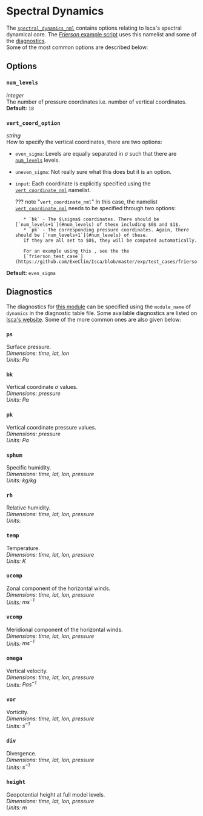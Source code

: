 # Spectral Dynamics
The [`spectral_dynamics_nml`](https://github.com/ExeClim/Isca/blob/master/src/atmos_spectral/model/spectral_dynamics.F90) 
contains options relating to Isca's spectral dynamical core. 
The [*Frierson* example script](https://github.com/ExeClim/Isca/blob/master/exp/test_cases/frierson/frierson_test_case.py)
uses this namelist and some of the [diagnostics](#diagnostics).</br>
Some of the most common options are described below:

## Options
### `num_levels`
*integer*</br>
The number of pressure coordinates i.e. number of vertical coordinates. </br>
**Default:** `18`

### `vert_coord_option`
*string*</br>
How to specify the vertical coordinates, there are two options: </br>

* `even_sigma`: Levels are equally separated in $\sigma$ such that there are [`num_levels`](#num_levels) levels. </br>
* `uneven_sigma`: Not really sure what this does but it is an option.
* `input`: Each coordinate is explicitly specified using the 
[`vert_coordinate_nml`](https://github.com/ExeClim/Isca/blob/master/src/atmos_spectral/init/vert_coordinate.F90) 
namelist. </br>

    ??? note "`vert_coordinate_nml`"
         In this case, the namelist 
         [`vert_coordinate_nml`](https://github.com/ExeClim/Isca/blob/master/src/atmos_spectral/init/vert_coordinate.F90)
         needs to be specified through two options:

         * `bk` - The $\sigma$ coordinates. There should be [`num_levels+1`](#num_levels) of these including $0$ and $1$.
         * `pk` - The corresponding pressure coordinates. Again, there should be [`num_levels+1`](#num_levels) of these.
         If they are all set to $0$, they will be computed automatically.
        
         For an example using this , see the the 
         [`frierson_test_case`](https://github.com/ExeClim/Isca/blob/master/exp/test_cases/frierson/frierson_test_case.py).


**Default:** `even_sigma`

## Diagnostics
The diagnostics for 
[this module](https://github.com/ExeClim/Isca/blob/master/src/atmos_spectral/model/spectral_dynamics.F90) 
can be specified using the `module_name` of `dynamics` in the 
diagnostic table file. Some available diagnostics are listed  on 
[Isca's website](https://execlim.github.io/Isca/modules/diag_manager_mod.html#output-fields). Some 
of the more common ones are also given below:

### `ps`
Surface pressure.</br>
*Dimensions: time, lat, lon*</br>
*Units: $Pa$*

### `bk`
Vertical coordinate $\sigma$ values.</br>
*Dimensions: pressure*</br>
*Units: $Pa$*

### `pk`
Vertical coordinate pressure values.</br>
*Dimensions: pressure*</br>
*Units: $Pa$*

### `sphum`
Specific humidity.</br>
*Dimensions: time, lat, lon, pressure*</br>
*Units: $kg/kg$*

### `rh`
Relative humidity.</br>
*Dimensions: time, lat, lon, pressure*</br>
*Units: $%$*

### `temp`
Temperature.</br>
*Dimensions: time, lat, lon, pressure*</br>
*Units: $K$*

### `ucomp`
Zonal component of the horizontal winds.</br>
*Dimensions: time, lat, lon, pressure*</br>
*Units: $ms^{-1}$*

### `vcomp`
Meridional component of the horizontal winds.</br>
*Dimensions: time, lat, lon, pressure*</br>
*Units: $ms^{-1}$*

### `omega`
Vertical velocity.</br>
*Dimensions: time, lat, lon, pressure*</br>
*Units: $Pas^{-1}$*

### `vor`
Vorticity.</br>
*Dimensions: time, lat, lon, pressure*</br>
*Units: $s^{-1}$*

### `div`
Divergence.</br>
*Dimensions: time, lat, lon, pressure*</br>
*Units: $s^{-1}$*

### `height`
Geopotential height at full model levels.</br>
*Dimensions: time, lat, lon, pressure*</br>
*Units: $m$*
